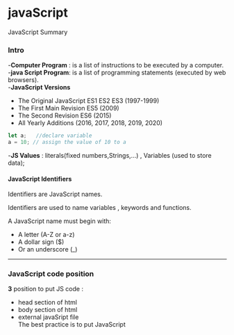 # javaScript
JavaScript Summary 
### Intro
-**Computer Program** : is a list of instructions to be executed by a computer. <br/>
-**java Script Program**: is a list of programming statements (executed by web browsers).<br/>
-**JavaScript Versions**
* The Original JavaScript ES1 ES2 ES3 (1997-1999)
* The First Main Revision ES5 (2009)
* The Second Revision ES6 (2015)
* All Yearly Additions (2016, 2017, 2018, 2019, 2020)
```js 
let a;   //declare variable
a = 10; // assign the value of 10 to a 
```

-**JS Values** : literals(fixed numbers,Strings,...) , Variables (used to store data);

#### JavaScript Identifiers 
Identifiers are JavaScript names.

Identifiers are used to name variables , keywords and functions.<br/>

A JavaScript name must begin with:<br/>

- A letter (A-Z or a-z)
- A dollar sign ($)
- Or an underscore (_)
-----------------------------------------------------------
### JavaScript code position

**3** position to put JS code :
- head  section of html 
- body  section of html
- external javaSript file <br/>
 The best practice is to put JavaScript <script> tags just before the closing </body> tag rather than in the <head> section of your HTML.
-------------------------------------------------------------
### Output to screen 
- window.alert()
- document.write()
- console.log()
------------------------------------------------------------
### variables Declarition (var , let ,const)
- The **var** keyword is used for declaring variables with function scope or global scope. Variables declared with var are not block-scoped and are accessible throughout the entire function or global scope. They are also subject to hoisting, which means you can access them before their declaration (although their value will be undefined).
- The **let** keyword allows you to declare a block-scoped variable that can be reassigned. Variables declared with let are limited to the block (a block is typically defined by curly braces {}). This means that the variable is only accessible within the block where it is defined or any nested blocks. let variables are not accessible before their declaration (hoisting doesn't occur).
- The **const** keyword is used to declare variables that are block-scoped and cannot be reassigned once they are defined. It creates a read-only reference to a value, meaning you cannot assign a new value to the variable. However, if the variable holds an object or an array, the properties or elements of the object or array can be modified.

------------------------------------------------------------------
### Number Methods
``` js
console.log(("100").toString());
console.log(100.10.toString());
console.log((100.101222).toFixed(4));
console.log(parseInt(1000.20));
console.log(parseInt('100 ahmed'));
console.log(parseFloat(1000.20));
console.log(Number.isInteger(100));
```
-----------------------------------------------------------
### Math object 
``` js
console.log(Math.round(10.5));
console.log(Math.floor(10.5));
console.log(Math.ceil(10.5));
console.log(Math.random());
console.log(Math.min(10,5,6,22,7));
console.log(Math.max(10,5,6,22,7));
console.log(Math.trunc(22.5));
console.log(Math.pow(2, 5));
```
---------------------------------------------------------
### String methods
```js
let myName = "  Ahmed  ";

console.log(myName[2]);               // return char at 2
console.log(myName.charAt(2));        // cahr at index 2
console.log(myName.trim());           // remove all spaces 
console.log(myName.length);           // string length
console.log(myName.toLowerCase());    // string to lower case
console.log(myName.toUpperCase());    // string to upper case
console.log(myName.indexOf("A"));     // output -1 not found
console.log(myName.lastIndexOf("d")); // begin from the end 
console.log(myName.slice(0,3));       // start , end
console.log(myName.repeat(3));        // repeat string 3 times
console.log(myName.split(""));        //separator[optional], limit[optional]

let a = "Ahmed Sayed";

console.log(a.substring(0,5));           // from index 0 to 5 (not including end)
console.log(a.substring(5,0));           // swape index
console.log(a.substring(a.length - 5));  // from end 
console.log(a.substr(0,5));              // start , no. char 
console.log(a.includes("Ahmed"));        // return boolean [ES6]
console.log(a.startsWith("A"));          // start with A [ES6]
console.log(a.startsWith("h",1));        // index 1 start with h 
console.log(a.endsWith("d"));            // end with s  
console.log(a.endsWith("d",5));          // length 5 end with d [ES6]
```
----------------------------------------------------------
### Comparison Operators
```js
==    // Equal (compare value only)
!=    // not Equal
===   // Identical Equal (compare value and type )
```
### Logiacl Operators
```js
!    // Not
&&   // And (all terms should achieved)
||   // one or two terms achieved 
```
---------------------------------------------------------------
### If Condition
```js
if(condition){
 // block of code 
} else if (condition){
 // block of code
}else {
 // else statement
}
```
### Conditional Ternary Operator 
```js
let gender="Male";
let age = 10;

if (gender === "Male"){
    console.log("Mr");
}else
{
    console.log("Mrs");
};

gender === "Male" ? console.log("Mr"): console.log("Mrs");
 
let result = age <20 
    ? "<20" 
    :age >20 && age <40 
    ? "between"
    : "greater than 20";
console.log(result);
```
-------------------------------------------------------------------
### Logical OR || 
return specific value if value is falsy (null,undefined,falsy)
```js
let price = 0;
console.log(`${price || 200}`);  // return 200 if value is falsy
```
### Nullish Coalescing operator ??
return specific value if value is (null,undefined) only 
```js
let price = -1;
console.log(`${price ??= 200}`);  // return -1  
```
--------------------------------------------------------------------
### Switch statement
```js
let day= 2;

switch(day){
    case 0:
        console.log("Saturday");
        break;
    case 1:
        console.log("Sunday");
        break;
    case 2:  // multiple cases 
    case 3:
        console.log("Monday");
        break;   
    default:
        console.log("Weeeek end");
}
```
-----------------------------------------------------------------------
### Array 
```js
let nums = [1,2,3,4,5];  // default array
let names = ["Ahmed","Sayed",["Moahmed","kotb"]];  // nested array

console.log(nums[2]);         // access element
console.log(names[1][0]);     // index 1 first char
console.log(names[2][1][0]);  // index 1 first char in nested array 
names[1] = "Ali";             // change element 1
console.log(Array.isArray(nums));  // check array
console.log(nums.length);     // 5

let names2 = ["Ahmed","Sayed","Mohamed"];

names2.unshift("kotb");   // insert element at the first
names2.push("kotb");      // insert element at the end 

names2.shift();           // remove first element
names2.pop();             // remove last element

console.log(names2);
// Array Methods [search]

console.log(names.indexOf("Ahmed"));     // 0
console.log(names.lastIndexOf("Ahmed")); // 0 from end 
console.log(names.includes("Ahmed"));    // true

console.log(names2.sort());              // Function used to determine the order of the elements
console.log(names2.reverse());           // Reverses the elements in an array in place.

console.log(names2.slice(1));             // return array from index 1 to the end
console.log(names2.slice(1,2));           
console.log(names2.splice(1,0,"Kotb"));   // add new element from index 1 and delete 0 elements( changes the contents of an array by removing or replacing existing elements)


let allNames = names.concat(names2,"Alaa");

console.log(allNames);      
console.log(names2.join());       // return string seperated by comma ,
console.log(names2.join(" | "));  // return string seperated by | 
```
-------------------------------------------------------------------
### Loops
#### For Loop
The for statement creates a loop that consists of three optional expressions, enclosed in parentheses and separated by semicolons.
```js
for (let i = 0; i < 9; i++) {
  console.log(i); // 1-8
}

loop on seqeunes
let allElements =[1,2,3,"Ahmed","Ali",4,5,"Mohamed",6];
let namesOnly =[];

 
for(let i=0;i< allElements.length ;i++){
     
    if (typeof allElements[i] === "string"){
        namesOnly.push(allElements[i]);
    }

};
console.log(namesOnly);
```
### Break & Continue
```js
for(let i=0;i< allElements.length ;i++){
     
    if (typeof allElements[i] === "number"){
        continue;
    }
    console.log(allElements[i]);      //Ahmed,Ali,Mohamed
};


 
for(let i=0;i< allElements.length ;i++){
     
    if (allElements[i] === "Ali"){
        break;
    }
    console.log(allElements[i]);     //1,2,3,Ahmed
};

let i=0;
for (;;) {
    if(i>3) break;
    console.log(i);
    i++;
  }
```
### Example

```js
let products =["Iphone","Samsung","oppo","Hp","Dell","Vivo"];
let colors =["Red","Green","Blue"];
let counter =4;

document.write(`<h1>Show ${counter} products</h1>`);
for(let i=0;i<counter;i++){
    document.write(`<div>`);
    document.write(`<h3>${products[i]}</h3>`);
    document.write(`${colors.join(" - ")}`); 
    document.write(`</div>`);
}

//Iphone
//Red - Green - Blue
```

### While Loop
```js
let i=0;
while(i<products.length){
    console.log(products[i]);
    i++;
}
```

### Looping Challange

```js

let admins =["Ahmed","Osama","Sayed","Stop","Samera"];

let employees=["Amged","Sameh","Ameer","Omar","Othman","Amany","Samia"];

let adminlength = 0;
 
for(i=0;i<admins.length;i++){

    if(admins[i] === "Stop") break;
    adminlength++;
}

document.write(`<h2>We Have X Admins </h2>`);
document.write(`<h2>We Have ${adminlength} Admins </h2>`);
document.write(`<hr>`);


for (let i = 0; i < adminlength; i++) {
    document.write(`<h2>The Admin For Team ${i+1} is ${admins[i]}</h2>`);
    document.write(`<h2>Team Members : </h2>`);
    for (let j = 0; j < employees.length; j++) {
        if(employees[j][0] === admins[i][0]){
            document.write(`<p>-${j+1} ${employees[j]}</p>`);
        }
    }
}

```
##### Output
We Have X Admins
We Have 3 Admins
The Admin For Team 1 is Ahmed
Team Members :
-1 Amged
-3 Ameer
-6 Amany
The Admin For Team 2 is Osama
Team Members :
-4 Omar
-5 Othman
The Admin For Team 3 is Sayed
Team Members :
-2 Sameh
-7 Samia

### Functions 
```js
function rangeYears(start,end){
    for(let i=start;i<end;i++){
        console.log(i);
    }
}

rangeYears(2000,2020);
```
#### Default Parametars
```js
function rangeYears(start = 20,end = 40){   // default parametars
    for(let i=start;i<end;i++){
        console.log(i);
    }
}

rangeYears();
```
### Function (rest parameters)
take any number of arguments (Array of arguments) </br>
only one rest parameter </br>

```js
function sumOfNumbers(...numbers){    
    let result=0;
    for(let i=0;i<numbers.length;i++){
        result += numbers[i];
    }    
    return result;
}

console.log(sumOfNumbers(10,20,30,10,20));
```
##### Random parameters
```js

function showDetails(...info){
    let name,age,status,available;
    for(let i=0;i<info.length;i++){

        typeof info[i] === "string" 
        ? name = info[i] 
        :typeof info[i] === "number"
        ? age = info[i] 
        : typeof info[i] === "boolean" 
        ? status =info[i] 
        : status === true 
        ? available = "Your are available" 
        :available = "Your are not available";
    }
    console.log(`hello, ${name}, Your age is ${age}, ${available}`);
}

showDetails("Osama",38,true);
showDetails(true,"osama",20);
showDetails(25,"osama",true);
showDetails(true,30,"ahmed");
```

### Anonymous Function 
function without name 
```html
<button id="show">Show</button>
```
```js
document.getElementById("show").onclick = function (){
    console.log("Show");
}
```
### Arrow Function
Regular Fuction 
```js
function count(num1,num2){
    return num1,num2;
}
```
Arrow Function
```js
let count =(num1,num2) => num1 + num2;
console.log(count(10,20));
```
Regular Function 
```js
let names = function (...name) {
   console.log(`String [${name.join(" ],[ ")}] => Done`);
};
```
Arrow Function 
```js
let names = (...name) => console.log(`String [${name.join(" ],[ ")}] => Done`);

console.log(names("osama", "mohamed", "ali", "ibrahim"));
```
output => String [osama ],[ mohamed ],[ ali ],[ ibrahim] => Done

### Higher Order Function 
#### Map Fuction 
Calls a defined callback function on each element of an array, and returns an array that contains the results.
```js
let numbers =[1,2,3,4,5,6];

let add = numbers.map(function (element,index,arr){
    return element + element;
},10);

console.log(add);
```
output=>  [2, 4, 6, 8, 10, 12];

##### Map To Arrow Function
```js
let numbers =[1,2,3,4,5,6];

let add = numbers.map((el) => el + el) ;

console.log(add);
```
##### Map Example (Swapping Cases) 
```js
let str = "aHmED";   // first convert String to Array
// maps work with array only 
let res = str.split("").map(function (el,ind,arr){
    return el === el.toUpperCase() ? el.toLowerCase() : el.toUpperCase();
},10);

console.log(res.join(""));
```
#### Filter Function
return new Array
```js
let numbers =[1,2,3,4,5,6];

let filterNumbers = numbers.filter(function(el){
    return el % 2 == 0;
});

console.log(filterNumbers);
```

### Reduce Function 
return single value 
```js
let numbers =[10,20,15,30];

let reduceNumbers = numbers.reduce(function (acc,curr,ind,arr){
    return acc + curr;
},5);

console.log(reduceNumbers);
```
output=>80;   

### forEach Function
On li item click remove active class from all li items and add it to clicked item

```html
 <ul>
    <li class="active">One</li>
    <li>Two</li>
    <li>Three</li>
   </ul>

   <div class="content">
    <div>One</div>
   <div>Two</div>
   <div>Three</div>
   </div>
```
```js

allLis.forEach(function(el){
    el.onclick = function(){
        allLis.forEach(function(el){
            el.classList.remove("active");
        });
        this.classList.add("active");
    }
});
```
### Object
object is a javascript datatype contain properties and methods .
```js
let user ={
    theName:"Ahmed",
    theAge:23,
    sayhello:function(){
        return `welcome ${this.theName}`;
    }
};
console.log(user.theAge);
console.log(user.theName);
console.log(user.sayhello());
```
#### Accessing object 
If property name not valid (numbers , space,special chars,..) access by barcket notation not (.) notation
```js
let user ={
    theName:"Ahmed",
    theAge:23,
    "user name":"Ahmed kotb",   // not valid (number,space,etc..)
    sayhello:function(){
        return `welcome ${this.theName}`;
    }
};
console.log(user.theAge);        // dot notation
console.log(user.theName);
console.log(user["user name"]);  // bracket notation
console.log(user.sayhello());
```
